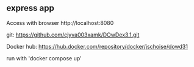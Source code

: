 ## express app

Access with browser http://localhost:8080

git: https://github.com/cjyva003xamk/DOwDex3.1.git

Docker hub: https://hub.docker.com/repository/docker/jschoise/dowd31

run with 'docker compose up'